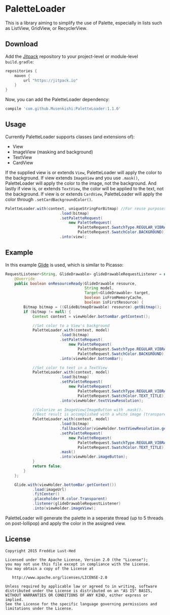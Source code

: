 # PaletteLoader

This is a library aiming to simplify the use of Palette, especially in lists such as ListView, GridView, or RecyclerView.

## Download

Add the [Jitpack][jit] repository to your project-level or module-level `build.gradle`:
```groovy
repositories {
	maven {
		url "https://jitpack.io"
    }
}
```

Now, you can add the PaletteLoader dependency:
```groovy
compile 'com.github.Musenkishi:PaletteLoader:1.1.0'
```

## Usage

Currently PaletteLoader supports classes (and extensions of):
* View
* ImageView (masking and background)
* TextView
* CardView

If the supplied view is or extends `View`, PaletteLoader will apply the color to the background. If view extends `ImageView` and you use `.mask()`, PaletteLoader will apply the color to the image, not the background. And lastly if view is, or extends `TextView`, the color will be applied to the text, not the background. If view is or extends `CardView`, PaletteLoader will apply the color through `.setCardBackgroundColor()`.

```java
PaletteLoader.with(context, uniqueStringForBitmap) //For reuse purposes uniqueStringForBitmap could be the url for the image.
                        .load(bitmap)
                        .setPaletteRequest(
                            new PaletteRequest(
                                PaletteRequest.SwatchType.REGULAR_VIBRANT,
                                PaletteRequest.SwatchColor.BACKGROUND))
                        .into(view);
```

## Example
In this example [Glide][glide] is used, which is similar to Picasso:
```java
RequestListener<String, GlideDrawable> glideDrawableRequestListener = new RequestListener<String, GlideDrawable>() {
    @Override
    public boolean onResourceReady(GlideDrawable resource,
                                   String model,
                                   Target<GlideDrawable> target,
                                   boolean isFromMemoryCache,
                                   boolean isFirstResource) {
        Bitmap bitmap = ((GlideBitmapDrawable) resource).getBitmap();
        if (bitmap != null) {
            Context context = viewHolder.bottomBar.getContext();

		    //Set color to a View's background
            PaletteLoader.with(context, model)
                        .load(bitmap)
                        .setPaletteRequest(
                            new PaletteRequest(
                                PaletteRequest.SwatchType.REGULAR_VIBRANT,
                                PaletteRequest.SwatchColor.BACKGROUND))
                        .into(viewHolder.bottomBar);

		    //Set color to text in a TextView
            PaletteLoader.with(context, model)
                        .load(bitmap)
                        .setPaletteRequest(
                            new PaletteRequest(
                                PaletteRequest.SwatchType.REGULAR_VIBRANT,
                                PaletteRequest.SwatchColor.TEXT_TITLE))
                        .into(viewHolder.textViewResolution);

		    //Colorize an ImageView/ImageButton with .mask().
            //Best result is accomplished with a white image (transparent bakground).
            PaletteLoader.with(context, model)
                        .load(bitmap)
                        .fallbackColor(viewHolder.textViewResolution.getCurrentTextColor())
                        .setPaletteRequest(
                            new PaletteRequest(
                                PaletteRequest.SwatchType.REGULAR_VIBRANT,
                                PaletteRequest.SwatchColor.TEXT_TITLE))
                        .mask()
                        .into(viewHolder.imageButton);
            }
            return false;
        }
    };

    Glide.with(viewHolder.bottomBar.getContext())
            .load(imageUrl)
            .fitCenter()
            .placeholder(R.color.Transparent)
            .listener(glideDrawableRequestListener)
            .into(viewHolder.imageView);
```

PaletteLoader will generate the palette in a seperate thread (up to 5 threads on post-lollipop) and apply the color in the assigned view.

## License

	Copyright 2015 Freddie Lust-Hed

	Licensed under the Apache License, Version 2.0 (the "License");
	you may not use this file except in compliance with the License.
	You may obtain a copy of the License at

	   http://www.apache.org/licenses/LICENSE-2.0

	Unless required by applicable law or agreed to in writing, software
	distributed under the License is distributed on an "AS IS" BASIS,
	WITHOUT WARRANTIES OR CONDITIONS OF ANY KIND, either express or implied.
	See the License for the specific language governing permissions and
	limitations under the License.


 [jmdns]: https://github.com/openhab/jmdns
 [jit]: https://jitpack.io
 [glide]: https://github.com/bumptech/glide
